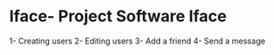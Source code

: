 # Iface- Project Software Iface

1- Creating users
2- Editing users
3- Add a friend 
4- Send a message 
